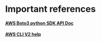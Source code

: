 # Important references

#### [AWS Boto3 python SDK API Doc](https://boto3.amazonaws.com/v1/documentation/api/latest/reference/services/index.html)

#### [AWS CLI V2 help](https://docs.aws.amazon.com/cli/latest/userguide/cli-usage-help.html)